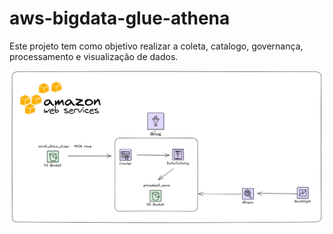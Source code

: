 # aws-bigdata-glue-athena
Este projeto tem como objetivo realizar a coleta, catalogo, governança, processamento e visualização de dados.



![alt text](stack_architecture.png "Architecture")